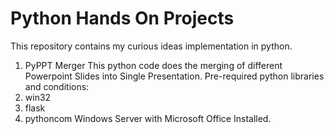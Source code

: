 # Python Hands On Projects
This repository contains my curious ideas implementation in python.

1. PyPPT Merger
This python code does the merging of different Powerpoint Slides into Single Presentation.
Pre-required python libraries and conditions:
1. win32
2. flask
3. pythoncom
Windows Server with Microsoft Office Installed.

